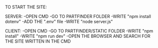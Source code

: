 TO START THE SITE:


SERVER:
-OPEN CMD
-GO TO PARTFINDER FOLDER
-WRITE "npm install dotenv"
-ADD THE ".env" file
-WRITE "node server.js"

CLIENT:
-OPEN CMD
-GO TO PARTFINDER/STATIC FOLDER
-WRITE "npm install"
-WRITE "npm run dev"
-OPEN THE BROWSER AND SEARCH FOR THE SITE WRITTEN IN THE CMD
